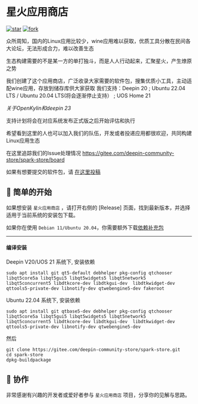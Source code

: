 #  星火应用商店
[![star](https://gitee.com/deepin-community-store/spark-store/badge/star.svg?theme=gvp)](https://gitee.com/deepin-community-store/spark-store/stargazers)  [![fork](https://gitee.com/deepin-community-store/spark-store/badge/fork.svg?theme=gvp)](https://gitee.com/deepin-community-store/spark-store/members)

众所周知，国内的Linux应用比较少，wine应用难以获取，优质工具分散在民间各大论坛，无法形成合力，难以改善生态

生态构建需要的不是某一方的单打独斗，而是人人行动起来，汇聚星火，产生燎原之势

我们创建了这个应用商店，广泛收录大家需要的软件包，搜集优质小工具，主动适配wine应用，存放到储存库供大家获取
我们支持：Deepin 20 ; Ubuntu 22.04 LTS / Ubuntu 20.04 LTS(将会逐渐停止支持） ; UOS Home 21

*关于OpenKylin和deepin 23*

支持计划将会在对应系统发布正式版之后开始评估和执行

希望看到这里的人也可以加入我们的队伍，开发或者投递应用都很欢迎，共同构建Linux应用生态

在这里追踪我们的Issue处理情况 https://gitee.com/deepin-community-store/spark-store/board

如果有想要提交的软件包，请 [在这里投稿](https://upload.deepinos.org/index)


## 🙌 简单的开始

如果想安装 `星火应用商店` ，请打开右侧的 [Release] 页面，找到最新版本，并选择适用于当前系统的安装包下载。

如果你在使用 `Debian 11/Ubuntu 20.04`，你需要额外下载[依赖补充包](https://code.gitlink.org.cn/shenmo7192/spark-store-dependencies/raw/branch/master/spark-store-dependencies-kylin.zip)

---
#### 编译安装


Deepin V20/UOS 21 系统下, 安装依赖

```shell
sudo apt install git qt5-default debhelper pkg-config qtchooser libqt5core5a libqt5gui5 libqt5widgets5 libqt5network5 libqt5concurrent5 libdtkcore-dev libdtkgui-dev  libdtkwidget-dev qttools5-private-dev libnotify-dev qtwebengine5-dev fakeroot

```

Ubuntu 22.04 系统下, 安装依赖
```shell
sudo apt install git qtbase5-dev debhelper pkg-config qtchooser libqt5core5a libqt5gui5 libqt5widgets5 libqt5network5 libqt5concurrent5 libdtkcore-dev libdtkgui-dev  libdtkwidget-dev qttools5-private-dev libnotify-dev qtwebengine5-dev

```

然后
```shell
git clone https://gitee.com/deepin-community-store/spark-store.git
cd spark-store
dpkg-buildpackage
```



## 🚀 协作

非常感谢有兴趣的开发者或爱好者参与 `星火应用商店` 项目，分享你的见解与思路。